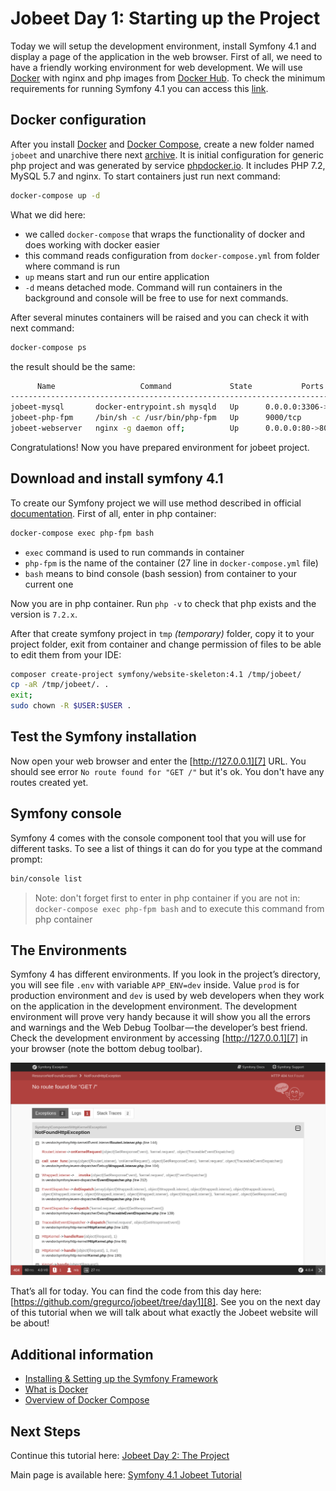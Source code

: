 # Jobeet Day 1: Starting up the Project

Today we will setup the development environment, install Symfony 4.1 and display a page of the application in the web browser.
First of all, we need to have a friendly working environment for web development. We will use [Docker][1] with nginx and php images from [Docker Hub][2].
To check the minimum requirements for running Symfony 4.1 you can access this [link][3].

## Docker configuration
After you install [Docker][4] and [Docker Compose][5], create a new folder named `jobeet` and unarchive there next [archive](/files/archives/jobeet.zip).
It is initial configuration for generic php project and was generated by service [phpdocker.io][9].
It includes PHP 7.2, MySQL 5.7 and nginx. To start containers just run next command:
```bash
docker-compose up -d
```

What we did here:
- we called `docker-compose` that wraps the functionality of docker and does working with docker easier
- this command reads configuration from `docker-compose.yml` from folder where command is run
- `up` means start and run our entire application
- `-d` means detached mode. Command will run containers in the background and console will be free to use for next commands.

After several minutes containers will be raised and you can check it with next command:
```bash
docker-compose ps
```

the result should be the same:
```bash
      Name                   Command             State           Ports          
-------------------------------------------------------------------------------
jobeet-mysql       docker-entrypoint.sh mysqld   Up      0.0.0.0:3306->3306/tcp 
jobeet-php-fpm     /bin/sh -c /usr/bin/php-fpm   Up      9000/tcp               
jobeet-webserver   nginx -g daemon off;          Up      0.0.0.0:80->80/tcp
```

Congratulations! Now you have prepared environment for jobeet project.

## Download and install symfony 4.1

To create our Symfony project we will use method described in official [documentation][6].
First of all, enter in php container:
```bash
docker-compose exec php-fpm bash
```

- `exec` command is used to run commands in container
- `php-fpm` is the name of the container (27 line in `docker-compose.yml` file)
- `bash` means to bind console (bash session) from container to your current one

Now you are in php container. Run `php -v` to check that php exists and the version is `7.2.x`.

After that create symfony project in `tmp` _(temporary)_ folder, copy it to your project folder, exit from container and change permission of files to be able to edit them from your IDE:
```bash
composer create-project symfony/website-skeleton:4.1 /tmp/jobeet/
cp -aR /tmp/jobeet/. .
exit;
sudo chown -R $USER:$USER .
```

## Test the Symfony installation

Now open your web browser and enter the [http://127.0.0.1][7] URL. You should see error `No route found for "GET /"` but it's ok. You don't have any routes created yet.

## Symfony console

Symfony 4 comes with the console component tool that you will use for different tasks. To see a list of things it can do for you type at the command prompt:

```bash
bin/console list
```

> Note: don't forget first to enter in php container if you are not in: `docker-compose exec php-fpm bash`
> and to execute this command from php container

## The Environments

Symfony 4 has different environments. If you look in the project’s directory, you will see file `.env` with variable `APP_ENV=dev` inside.
Value `prod` is for production environment and `dev` is used by web developers when they work on the application in the development environment.
The development environment will prove very handy because it will show you all the errors and warnings and the Web Debug Toolbar — the developer’s best friend.
Check the development environment by accessing [http://127.0.0.1][7] in your browser (note the bottom debug toolbar).

![Debug toolbar](/files/images/screenshot_1.png)

That’s all for today. You can find the code from this day here: [https://github.com/gregurco/jobeet/tree/day1][8].
See you on the next day of this tutorial when we will talk about what exactly the Jobeet website will be about!

## Additional information
- [Installing & Setting up the Symfony Framework][10]
- [What is Docker][11]
- [Overview of Docker Compose][12]

## Next Steps

Continue this tutorial here: [Jobeet Day 2: The Project](/days/day-2.md)

Main page is available here: [Symfony 4.1 Jobeet Tutorial](/README.md)

[1]: https://www.docker.com/
[2]: https://hub.docker.com/
[3]: https://symfony.com/doc/4.1/reference/requirements.html
[4]: https://docs.docker.com/install/linux/docker-ce/ubuntu/
[5]: https://docs.docker.com/compose/install/
[6]: https://symfony.com/doc/4.1/setup.html
[7]: http://127.0.0.1
[8]: https://github.com/gregurco/jobeet/tree/day1
[9]: https://phpdocker.io/generator
[10]: https://symfony.com/doc/4.1/setup.html
[11]: https://www.docker.com/what-docker
[12]: https://docs.docker.com/compose/overview/
